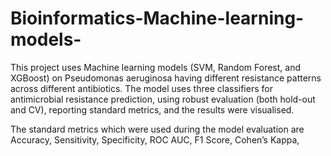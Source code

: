 # Bioinformatics-Machine-learning-models-
This project uses Machine learning models (SVM, Random Forest, and XGBoost) on Pseudomonas aeruginosa having different resistance patterns across different antibiotics. The model uses three classifiers for antimicrobial resistance prediction, using robust evaluation (both hold-out and CV), reporting standard metrics, and the results were visualised.

The standard metrics which were used during the model evaluation are
Accuracy,
Sensitivity,
Specificity,
ROC AUC,
F1 Score,
Cohen’s Kappa,
